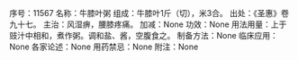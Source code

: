 序号：11567
名称：牛膝叶粥
组成：牛膝叶1斤（切），米3合。
出处：《圣惠》卷九十七。
主治：风湿痹，腰膝疼痛。
加减：None
功效：None
用法用量：上于豉汁中相和，煮作粥。调和盐、酱，空腹食之。
制备方法：None
临床应用：None
各家论述：None
用药禁忌：None
附注：None
